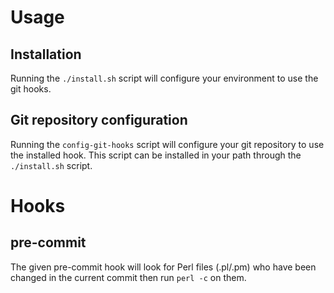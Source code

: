 # Usage

## Installation

Running the `./install.sh` script will configure your environment to
use the git hooks.

## Git repository configuration

Running the `config-git-hooks` script will configure your git
repository to use the installed hook.
This script can be installed in your path through the `./install.sh`
script.

# Hooks

## pre-commit

The given pre-commit hook will look for Perl files (.pl/.pm) who have
been changed in the current commit then run `perl -c` on them.